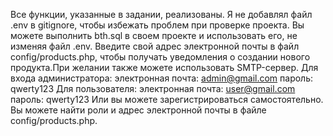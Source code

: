 Все функции, указанные в задании, реализованы. Я не добавлял файл .env в gitignore, чтобы избежать проблем при проверке проекта. Вы можете выполнить bth.sql в своем проекте и использовать его, не изменяя файл .env. Введите свой адрес электронной почты в файл config/products.php, чтобы получать уведомления о создании нового продукта.При желании также можете использовать SMTP-сервер. Для входа администратора:
электронная почта: admin@gmail.com
пароль: qwerty123
Для пользователя:
электронная почта: user@gmail.com
пароль: qwerty123
Или вы можете зарегистрироваться самостоятельно.
Вы можете найти роли и адрес электронной почты в файле config/products.php.
